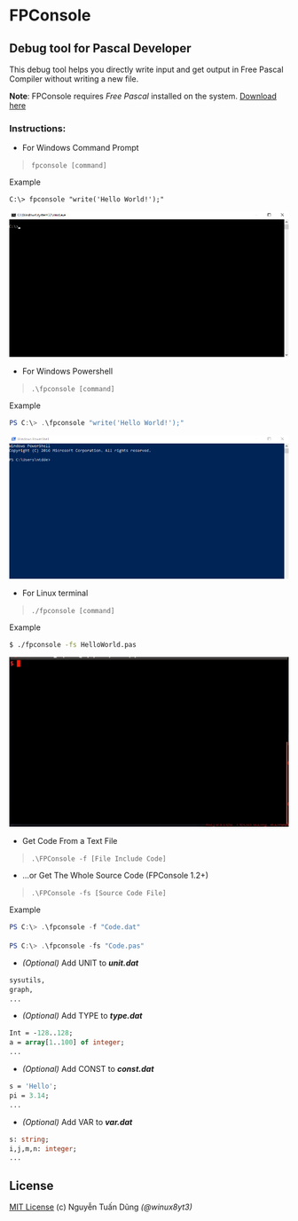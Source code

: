 FPConsole
==============================

## Debug tool for Pascal Developer
This debug tool helps you directly write input and get output in Free Pascal Compiler without writing a new file.

**Note**: FPConsole requires _Free Pascal_ installed on the system. [Download here](http://www.freepascal.org/download.var)

### Instructions:

- For Windows Command Prompt
> `fpconsole [command]`

Example
```batch
C:\> fpconsole "write('Hello World!');"
```
![Ex-Cmd](/img/fpconsole_cmd.gif)

- For Windows Powershell 
> `.\fpconsole [command]`

Example
```powershell
PS C:\> .\fpconsole "write('Hello World!');"
```
![Ex-Powershell](/img/fpconsole_powershell.gif)

- For Linux terminal
> `./fpconsole [command]`

Example
```bash
$ ./fpconsole -fs HelloWorld.pas
```
![Ex-Terminal](/img/fpconsole_linux-terminal.gif)

- Get Code From a Text File

> `.\FPConsole -f [File Include Code]`

- ...or Get The Whole Source Code (FPConsole 1.2+)

> `.\FPConsole -fs [Source Code File]`

Example
```powershell
PS C:\> .\fpconsole -f "Code.dat"

PS C:\> .\fpconsole -fs "Code.pas"
```

- _(Optional)_ Add UNIT to _**unit.dat**_
```pascal
sysutils,
graph,
...
```
- _(Optional)_ Add TYPE to _**type.dat**_
```pascal
Int = -128..128;
a = array[1..100] of integer;
...
```
- _(Optional)_ Add CONST to _**const.dat**_
```pascal
s = 'Hello';
pi = 3.14;
...
```
- _(Optional)_ Add VAR to _**var.dat**_
```pascal
s: string;
i,j,m,n: integer;
...
```

## License
[MIT License](/LICENSE) (c) Nguyễn Tuấn Dũng *(@winux8yt3)*
